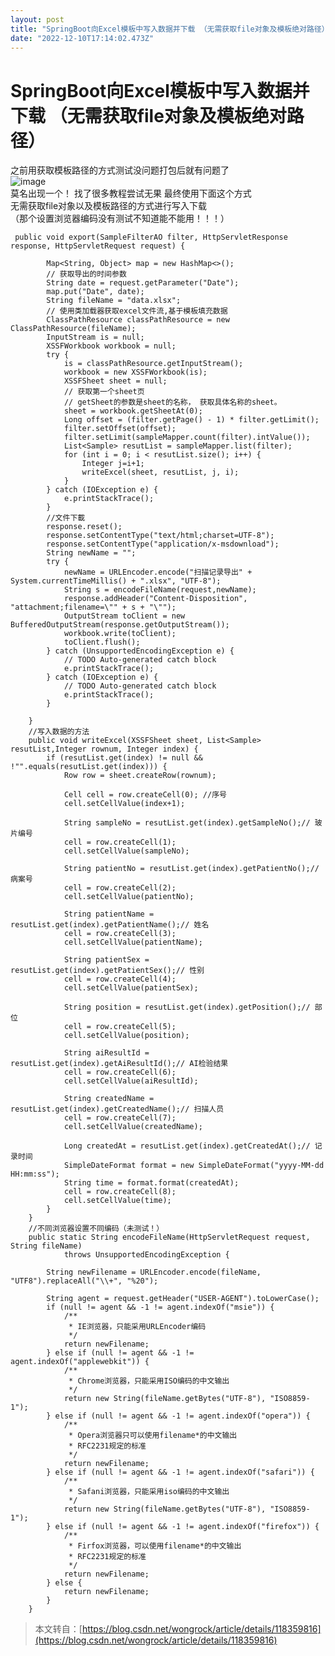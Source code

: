```yaml
---
layout: post
title: "SpringBoot向Excel模板中写入数据并下载 （无需获取file对象及模板绝对路径）"
date: "2022-12-10T17:14:02.473Z"
---
```

SpringBoot向Excel模板中写入数据并下载 （无需获取file对象及模板绝对路径）
==============================================

之前用获取模板路径的方式测试没问题打包后就有问题了  
![image](https://img2023.cnblogs.com/blog/2807330/202212/2807330-20221210112422927-2127601542.png)  
莫名出现一个！ 找了很多教程尝试无果 最终使用下面这个方式  
无需获取file对象以及模板路径的方式进行写入下载  
（那个设置浏览器编码没有测试不知道能不能用！！！）

     public void export(SampleFilterAO filter, HttpServletResponse response, HttpServletRequest request) {
    
            Map<String, Object> map = new HashMap<>();
            // 获取导出的时间参数
            String date = request.getParameter("Date");
            map.put("Date", date);
            String fileName = "data.xlsx";
            // 使用类加载器获取excel文件流,基于模板填充数据
            ClassPathResource classPathResource = new ClassPathResource(fileName);
            InputStream is = null;
            XSSFWorkbook workbook = null;
            try {
                is = classPathResource.getInputStream();
                workbook = new XSSFWorkbook(is);
                XSSFSheet sheet = null;
                // 获取第一个sheet页
                // getSheet的参数是sheet的名称， 获取具体名称的sheet。
                sheet = workbook.getSheetAt(0);
                Long offset = (filter.getPage() - 1) * filter.getLimit();
                filter.setOffset(offset);
                filter.setLimit(sampleMapper.count(filter).intValue());
                List<Sample> resutList = sampleMapper.list(filter);
                for (int i = 0; i < resutList.size(); i++) {
                    Integer j=i+1;
                    writeExcel(sheet, resutList, j, i);
                }
            } catch (IOException e) {
                e.printStackTrace();
            }
            //文件下載
            response.reset();
            response.setContentType("text/html;charset=UTF-8");
            response.setContentType("application/x-msdownload");
            String newName = "";
            try {
                newName = URLEncoder.encode("扫描记录导出" + System.currentTimeMillis() + ".xlsx", "UTF-8");
                String s = encodeFileName(request,newName);
                response.addHeader("Content-Disposition", "attachment;filename=\"" + s + "\"");
                OutputStream toClient = new BufferedOutputStream(response.getOutputStream());
                workbook.write(toClient);
                toClient.flush();
            } catch (UnsupportedEncodingException e) {
                // TODO Auto-generated catch block
                e.printStackTrace();
            } catch (IOException e) {
                // TODO Auto-generated catch block
                e.printStackTrace();
            }
    
        }
    	//写入数据的方法
        public void writeExcel(XSSFSheet sheet, List<Sample> resutList,Integer rownum, Integer index) {
            if (resutList.get(index) != null && !"".equals(resutList.get(index))) {
                Row row = sheet.createRow(rownum);
    
                Cell cell = row.createCell(0); //序号
                cell.setCellValue(index+1);
    
                String sampleNo = resutList.get(index).getSampleNo();// 玻片编号
                cell = row.createCell(1);
                cell.setCellValue(sampleNo);
    
                String patientNo = resutList.get(index).getPatientNo();// 病案号
                cell = row.createCell(2);
                cell.setCellValue(patientNo);
    
                String patientName = resutList.get(index).getPatientName();// 姓名
                cell = row.createCell(3);
                cell.setCellValue(patientName);
    
                String patientSex = resutList.get(index).getPatientSex();// 性别
                cell = row.createCell(4);
                cell.setCellValue(patientSex);
    
                String position = resutList.get(index).getPosition();// 部位
                cell = row.createCell(5);
                cell.setCellValue(position);
    
                String aiResultId = resutList.get(index).getAiResultId();// AI检验结果
                cell = row.createCell(6);
                cell.setCellValue(aiResultId);
    
                String createdName = resutList.get(index).getCreatedName();// 扫描人员
                cell = row.createCell(7);
                cell.setCellValue(createdName);
    
                Long createdAt = resutList.get(index).getCreatedAt();// 记录时间
                SimpleDateFormat format = new SimpleDateFormat("yyyy-MM-dd HH:mm:ss");
                String time = format.format(createdAt);
                cell = row.createCell(8);
                cell.setCellValue(time);
            }
        }
    	//不同浏览器设置不同编码（未测试！）
        public static String encodeFileName(HttpServletRequest request, String fileName)
                throws UnsupportedEncodingException {
    
            String newFilename = URLEncoder.encode(fileName, "UTF8").replaceAll("\\+", "%20");
    
            String agent = request.getHeader("USER-AGENT").toLowerCase();
            if (null != agent && -1 != agent.indexOf("msie")) {
                /**
                 * IE浏览器，只能采用URLEncoder编码
                 */
                return newFilename;
            } else if (null != agent && -1 != agent.indexOf("applewebkit")) {
                /**
                 * Chrome浏览器，只能采用ISO编码的中文输出
                 */
                return new String(fileName.getBytes("UTF-8"), "ISO8859-1");
            } else if (null != agent && -1 != agent.indexOf("opera")) {
                /**
                 * Opera浏览器只可以使用filename*的中文输出
                 * RFC2231规定的标准
                 */
                return newFilename;
            } else if (null != agent && -1 != agent.indexOf("safari")) {
                /**
                 * Safani浏览器，只能采用iso编码的中文输出
                 */
                return new String(fileName.getBytes("UTF-8"), "ISO8859-1");
            } else if (null != agent && -1 != agent.indexOf("firefox")) {
                /**
                 * Firfox浏览器，可以使用filename*的中文输出
                 * RFC2231规定的标准
                 */
                return newFilename;
            } else {
                return newFilename;
            }
        }
    

> 本文转自：[https://blog.csdn.net/wongrock/article/details/118359816](https://blog.csdn.net/wongrock/article/details/118359816)